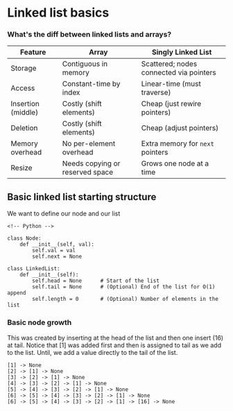  # Linked list basics
 
 ### What's the diff between linked lists and arrays?


 | Feature            | Array                           | Singly Linked List                      |
| ------------------ | ------------------------------- | --------------------------------------- |
| Storage            | Contiguous in memory            | Scattered; nodes connected via pointers |
| Access             | Constant-time by index          | Linear-time (must traverse)             |
| Insertion (middle) | Costly (shift elements)         | Cheap (just rewire pointers)            |
| Deletion           | Costly (shift elements)         | Cheap (adjust pointers)                 |
| Memory overhead    | No per-element overhead         | Extra memory for `next` pointers        |
| Resize             | Needs copying or reserved space | Grows one node at a time                |


## Basic linked list starting structure
We want to define our node and our list

```
<!-- Python -->

class Node:
    def __init__(self, val):
        self.val = val
        self.next = None

class LinkedList:
    def __init__(self):
        self.head = None      # Start of the list
        self.tail = None      # (Optional) End of the list for O(1) append
        self.length = 0       # (Optional) Number of elements in the list
```
### Basic node growth 
 This was created by inserting at the head of the list and then one insert (16) at tail. Notice that [1] was added first and then is assigned to tail as we add to the list. Until, we add a value directly to the tail of the list.
```
[1] -> None
[2] -> [1] -> None
[3] -> [2] -> [1] -> None
[4] -> [3] -> [2] -> [1] -> None
[5] -> [4] -> [3] -> [2] -> [1] -> None
[6] -> [5] -> [4] -> [3] -> [2] -> [1] -> None
[6] -> [5] -> [4] -> [3] -> [2] -> [1] -> [16] -> None
```





